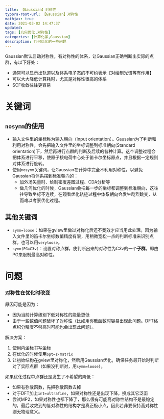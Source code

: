 ```yaml
---
title: 【Gaussian】对称性
typora-root-url: 【Gaussian】对称性
mathjax: true
date: 2021-03-02 14:47:37
updated:
tags: [几何优化,对称性]
categories: [计算化学,Gaussian]
description: 几何优化的一些问题
---
```




Gaussian默认启动对称性，有对称性的体系，让Gaussian正确判断出实际的点群，有以下好处：

- 通常可以显示出轨道以及体系电子态的不可约表示【对绘制光谱等有作用】
- 可以大大降低计算耗时，尤其是对称性很高的体系
- SCF收敛往往更容易

# 关键词

## `nosymm`的使用

- 输入文件里的坐标称为输入朝向（Input orientation）。Gaussian为了判断和利用对称性，会先把输入文件里的坐标调整到标准朝向(Standard orientation)下，然后再进行点群的判断及后续的各种计算。这个调整过程会把体系进行平移，使原子核电荷中心处于笛卡尔坐标原点，并且根据一定规则对体系进行旋转。
- 使用`nosymm`关键词，让Gaussian在计算中完全不利用对称性，以避免Gaussian将体系摆到标准朝向的：
  - 加外场矢量时、绘制密度差图过程、CDA分析等
  - 做几何优化的时候，Gaussian会把每一步的坐标都调整到标准朝向，这往往导致坐标不连续，在观看优化轨迹过程中体系朝向会发生剧烈跳变，从而难以考察优化过程。

## 其他关键词

- `symm=loose`：如果在gview里做过对称化后还不奏效才应当用此处理。因为输入文件里的笛卡尔坐标数值精度有限，用稍微宽松一点的判断标准来识别点群。也可以用`veryloose`。
- `symm(PG=C3v)`：设置对称点群，使判断出来的对称性为C3v的一个**子群**。即由PG来限制最高对称性。

# 问题

### 对称性在优化时改变

原因可能是因为：

- 因为当前计算级别下低对称性的能量更低
- 由于一些数值问题破坏了对称性（比如用弥散函数时容易出现此问题。DFT格点积分精度不够高时可能也会出现此问题）。

解决方案：

1. 使用内坐标书写坐标
2. 在优化的时候使用`opt=z-matrix`
3. 让初始结构在gview里对称化，然后用Gaussian优化，确保任务最开始时判断对了实际点群（如果没判断对，用`symm=loose`）。

如果优化过程中点群还是发生了不希望的降低：

- 如果有弥散函数，先把弥散函数去掉
- 对于DFT加上`int=ultrafine`，如果对称性还是出现下降，换成其它泛函
- 尝试MP2，如果对称性也都下降了，那么很有可能高对称性结构不是最稳定的，最后收敛到的低对称性的结构才是真正极小点，因此若非要保持高对称性则无物理意义。

